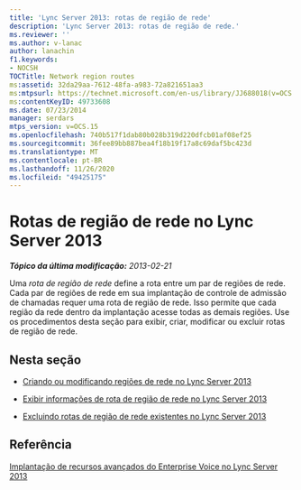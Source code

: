 ```yaml
---
title: 'Lync Server 2013: rotas de região de rede'
description: 'Lync Server 2013: rotas de região de rede.'
ms.reviewer: ''
ms.author: v-lanac
author: lanachin
f1.keywords:
- NOCSH
TOCTitle: Network region routes
ms:assetid: 32da29aa-7612-48fa-a983-72a821651aa3
ms:mtpsurl: https://technet.microsoft.com/en-us/library/JJ688018(v=OCS.15)
ms:contentKeyID: 49733608
ms.date: 07/23/2014
manager: serdars
mtps_version: v=OCS.15
ms.openlocfilehash: 740b517f1dab80b028b319d220dfcb01af08ef25
ms.sourcegitcommit: 36fee89bb887bea4f18b19f17a8c69daf5bc423d
ms.translationtype: MT
ms.contentlocale: pt-BR
ms.lasthandoff: 11/26/2020
ms.locfileid: "49425175"
---
```

# <a name="network-region-routes-in-lync-server-2013"></a>Rotas de região de rede no Lync Server 2013

<div data-xmlns="http://www.w3.org/1999/xhtml">

<div class="topic" data-xmlns="http://www.w3.org/1999/xhtml" data-msxsl="urn:schemas-microsoft-com:xslt" data-cs="https://msdn.microsoft.com/">

<div data-asp="https://msdn2.microsoft.com/asp">



</div>

<div id="mainSection">

<div id="mainBody">

<span> </span>

_**Tópico da última modificação:** 2013-02-21_

Uma *rota de região de rede* define a rota entre um par de regiões de rede. Cada par de regiões de rede em sua implantação de controle de admissão de chamadas requer uma rota de região de rede. Isso permite que cada região da rede dentro da implantação acesse todas as demais regiões. Use os procedimentos desta seção para exibir, criar, modificar ou excluir rotas de região de rede.

<div>

## <a name="in-this-section"></a>Nesta seção

  - [Criando ou modificando regiões de rede no Lync Server 2013](lync-server-2013-creating-or-modifying-network-regions.md)

  - [Exibir informações de rota de região de rede no Lync Server 2013](lync-server-2013-viewing-network-region-route-information.md)

  - [Excluindo rotas de região de rede existentes no Lync Server 2013](lync-server-2013-deleting-existing-network-region-routes.md)

</div>

<div>

## <a name="reference"></a>Referência

[Implantação de recursos avançados do Enterprise Voice no Lync Server 2013](lync-server-2013-deploying-advanced-enterprise-voice-features.md)

</div>

</div>

<span> </span>

</div>

</div>

</div>


